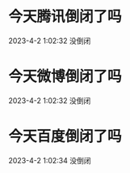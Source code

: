 # 今天腾讯倒闭了吗

2023-4-2 1:02:32 没倒闭

# 今天微博倒闭了吗

2023-4-2 1:02:32 没倒闭

# 今天百度倒闭了吗

2023-4-2 1:02:34 没倒闭

